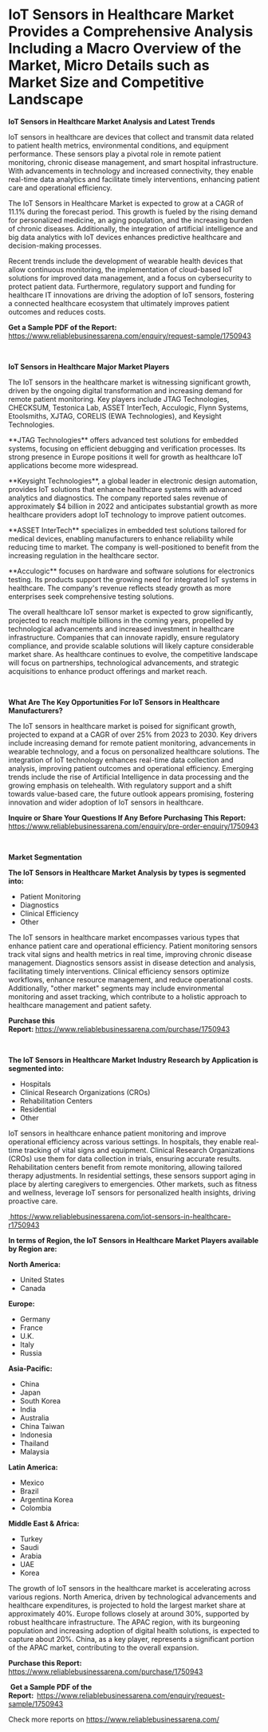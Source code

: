 <p><h1>IoT Sensors in Healthcare Market Provides a Comprehensive Analysis Including a Macro Overview of the Market, Micro Details such as Market Size and Competitive Landscape</h1></p><p><strong>IoT Sensors in Healthcare Market Analysis and Latest Trends</strong></p>
<p><p>IoT sensors in healthcare are devices that collect and transmit data related to patient health metrics, environmental conditions, and equipment performance. These sensors play a pivotal role in remote patient monitoring, chronic disease management, and smart hospital infrastructure. With advancements in technology and increased connectivity, they enable real-time data analytics and facilitate timely interventions, enhancing patient care and operational efficiency.</p><p>The IoT Sensors in Healthcare Market is expected to grow at a CAGR of 11.1% during the forecast period. This growth is fueled by the rising demand for personalized medicine, an aging population, and the increasing burden of chronic diseases. Additionally, the integration of artificial intelligence and big data analytics with IoT devices enhances predictive healthcare and decision-making processes.</p><p>Recent trends include the development of wearable health devices that allow continuous monitoring, the implementation of cloud-based IoT solutions for improved data management, and a focus on cybersecurity to protect patient data. Furthermore, regulatory support and funding for healthcare IT innovations are driving the adoption of IoT sensors, fostering a connected healthcare ecosystem that ultimately improves patient outcomes and reduces costs.</p></p>
<p><strong>Get a Sample PDF of the Report:&nbsp;</strong> <a href="https://www.reliablebusinessarena.com/enquiry/request-sample/1750943?utm_campaign=2206&utm_medium=2&utm_source=Github&utm_content=ia&utm_term=09032025&utm_id=iot-sensors-in-healthcare">https://www.reliablebusinessarena.com/enquiry/request-sample/1750943</a></p>
<p>&nbsp;</p>
<p><strong>IoT Sensors in Healthcare Major Market Players</strong></p>
<p><p>The IoT sensors in the healthcare market is witnessing significant growth, driven by the ongoing digital transformation and increasing demand for remote patient monitoring. Key players include JTAG Technologies, CHECKSUM, Testonica Lab, ASSET InterTech, Acculogic, Flynn Systems, Etoolsmiths, XJTAG, CORELIS (EWA Technologies), and Keysight Technologies.</p><p>**JTAG Technologies** offers advanced test solutions for embedded systems, focusing on efficient debugging and verification processes. Its strong presence in Europe positions it well for growth as healthcare IoT applications become more widespread.</p><p>**Keysight Technologies**, a global leader in electronic design automation, provides IoT solutions that enhance healthcare systems with advanced analytics and diagnostics. The company reported sales revenue of approximately $4 billion in 2022 and anticipates substantial growth as more healthcare providers adopt IoT technology to improve patient outcomes.</p><p>**ASSET InterTech** specializes in embedded test solutions tailored for medical devices, enabling manufacturers to enhance reliability while reducing time to market. The company is well-positioned to benefit from the increasing regulation in the healthcare sector.</p><p>**Acculogic** focuses on hardware and software solutions for electronics testing. Its products support the growing need for integrated IoT systems in healthcare. The company's revenue reflects steady growth as more enterprises seek comprehensive testing solutions.</p><p>The overall healthcare IoT sensor market is expected to grow significantly, projected to reach multiple billions in the coming years, propelled by technological advancements and increased investment in healthcare infrastructure. Companies that can innovate rapidly, ensure regulatory compliance, and provide scalable solutions will likely capture considerable market share. As healthcare continues to evolve, the competitive landscape will focus on partnerships, technological advancements, and strategic acquisitions to enhance product offerings and market reach.</p></p>
<p>&nbsp;</p>
<p><strong>What Are The Key Opportunities For IoT Sensors in Healthcare Manufacturers?</strong></p>
<p><p>The IoT sensors in healthcare market is poised for significant growth, projected to expand at a CAGR of over 25% from 2023 to 2030. Key drivers include increasing demand for remote patient monitoring, advancements in wearable technology, and a focus on personalized healthcare solutions. The integration of IoT technology enhances real-time data collection and analysis, improving patient outcomes and operational efficiency. Emerging trends include the rise of Artificial Intelligence in data processing and the growing emphasis on telehealth. With regulatory support and a shift towards value-based care, the future outlook appears promising, fostering innovation and wider adoption of IoT sensors in healthcare.</p></p>
<p><strong>Inquire or Share Your Questions If Any Before Purchasing This Report:</strong> <a href="https://www.reliablebusinessarena.com/enquiry/pre-order-enquiry/1750943?utm_campaign=2206&utm_medium=2&utm_source=Github&utm_content=ia&utm_term=09032025&utm_id=iot-sensors-in-healthcare">https://www.reliablebusinessarena.com/enquiry/pre-order-enquiry/1750943</a></p>
<p>&nbsp;</p>
<p><strong>Market Segmentation</strong></p>
<p><strong>The IoT Sensors in Healthcare Market Analysis by types is segmented into:</strong></p>
<p><ul><li>Patient Monitoring</li><li>Diagnostics</li><li>Clinical Efficiency</li><li>Other</li></ul></p>
<p><p>The IoT sensors in healthcare market encompasses various types that enhance patient care and operational efficiency. Patient monitoring sensors track vital signs and health metrics in real time, improving chronic disease management. Diagnostics sensors assist in disease detection and analysis, facilitating timely interventions. Clinical efficiency sensors optimize workflows, enhance resource management, and reduce operational costs. Additionally, "other market" segments may include environmental monitoring and asset tracking, which contribute to a holistic approach to healthcare management and patient safety.</p></p>
<p><strong>Purchase this Report:&nbsp;</strong><a href="https://www.reliablebusinessarena.com/purchase/1750943?utm_campaign=2206&utm_medium=2&utm_source=Github&utm_content=ia&utm_term=09032025&utm_id=iot-sensors-in-healthcare">https://www.reliablebusinessarena.com/purchase/1750943</a></p>
<p>&nbsp;</p>
<p><strong>The IoT Sensors in Healthcare Market Industry Research by Application is segmented into:</strong></p>
<p><ul><li>Hospitals</li><li>Clinical Research Organizations (CROs)</li><li>Rehabilitation Centers</li><li>Residential</li><li>Other</li></ul></p>
<p><p>IoT sensors in healthcare enhance patient monitoring and improve operational efficiency across various settings. In hospitals, they enable real-time tracking of vital signs and equipment. Clinical Research Organizations (CROs) use them for data collection in trials, ensuring accurate results. Rehabilitation centers benefit from remote monitoring, allowing tailored therapy adjustments. In residential settings, these sensors support aging in place by alerting caregivers to emergencies. Other markets, such as fitness and wellness, leverage IoT sensors for personalized health insights, driving proactive care.</p></p>
<p><a href="https://www.reliablebusinessarena.com/iot-sensors-in-healthcare-r1750943?utm_campaign=2206&utm_medium=2&utm_source=Github&utm_content=ia&utm_term=09032025&utm_id=iot-sensors-in-healthcare">&nbsp;https://www.reliablebusinessarena.com/iot-sensors-in-healthcare-r1750943</a></p>
<p><strong>In terms of Region, the IoT Sensors in Healthcare Market Players available by Region are:</strong></p>
<p>
    <p> <strong> North America: </strong>
        <ul>
            <li>United States</li>
            <li>Canada</li>
        </ul>
        </p> 
    <p> <strong> Europe: </strong>
        <ul>
            <li>Germany</li>
            <li>France</li>
            <li>U.K.</li>
            <li>Italy</li>
            <li>Russia</li>
        </ul>
        </p> 
    <p> <strong> Asia-Pacific: </strong>
        <ul>
            <li>China</li>
            <li>Japan</li>
            <li>South Korea</li>
            <li>India</li>
            <li>Australia</li>
            <li>China Taiwan</li>
            <li>Indonesia</li>
            <li>Thailand</li>
            <li>Malaysia</li>
        </ul>
        </p> 
    <p> <strong> Latin America: </strong>
        <ul>
            <li>Mexico</li>
            <li>Brazil</li>
            <li>Argentina Korea</li>
            <li>Colombia</li>
        </ul>
        </p> 
    <p> <strong> Middle East & Africa: </strong>
        <ul>
            <li>Turkey</li>
            <li>Saudi</li>
            <li>Arabia</li>
            <li>UAE</li>
            <li>Korea</li>
        </ul>
    </p>
    </p>
<p><p>The growth of IoT sensors in the healthcare market is accelerating across various regions. North America, driven by technological advancements and healthcare expenditures, is projected to hold the largest market share at approximately 40%. Europe follows closely at around 30%, supported by robust healthcare infrastructure. The APAC region, with its burgeoning population and increasing adoption of digital health solutions, is expected to capture about 20%. China, as a key player, represents a significant portion of the APAC market, contributing to the overall expansion.</p></p>
<p><strong>Purchase this Report: </strong><a href="https://www.reliablebusinessarena.com/purchase/1750943?utm_campaign=2206&utm_medium=2&utm_source=Github&utm_content=ia&utm_term=09032025&utm_id=iot-sensors-in-healthcare">https://www.reliablebusinessarena.com/purchase/1750943</a></p>
<p>&nbsp;<strong>Get a Sample PDF of the Report:&nbsp;&nbsp;</strong><a href="https://www.reliablebusinessarena.com/enquiry/request-sample/1750943?utm_campaign=2206&utm_medium=2&utm_source=Github&utm_content=ia&utm_term=09032025&utm_id=iot-sensors-in-healthcare">https://www.reliablebusinessarena.com/enquiry/request-sample/1750943</a></p>
<p><strong></strong></p>
<p>Check more reports on <a href="https://www.reliablebusinessarena.com/?utm_campaign=2206&utm_medium=2&utm_source=Github&utm_content=ia&utm_term=09032025&utm_id=iot-sensors-in-healthcare">https://www.reliablebusinessarena.com/</a></p>